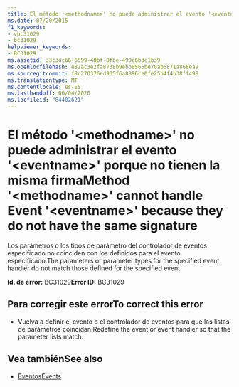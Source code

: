 ```yaml
---
title: El método '<methodname>' no puede administrar el evento '<eventname>' porque no tienen la misma firma
ms.date: 07/20/2015
f1_keywords:
- vbc31029
- bc31029
helpviewer_keywords:
- BC31029
ms.assetid: 33c3dc66-6599-40bf-8fbe-490e6b3e1b39
ms.openlocfilehash: e82ac3e2fa8738b9ebb8565be70ab5871a868ea9
ms.sourcegitcommit: f8c270376ed905f6a8896ce0fe25b4f4b38ff498
ms.translationtype: MT
ms.contentlocale: es-ES
ms.lasthandoff: 06/04/2020
ms.locfileid: "84402621"
---
```

# <a name="method-methodname-cannot-handle-event-eventname-because-they-do-not-have-the-same-signature"></a><span data-ttu-id="f6135-102">El método '\<methodname>' no puede administrar el evento '\<eventname>' porque no tienen la misma firma</span><span class="sxs-lookup"><span data-stu-id="f6135-102">Method '\<methodname>' cannot handle Event '\<eventname>' because they do not have the same signature</span></span>
<span data-ttu-id="f6135-103">Los parámetros o los tipos de parámetro del controlador de eventos especificado no coinciden con los definidos para el evento especificado.</span><span class="sxs-lookup"><span data-stu-id="f6135-103">The parameters or parameter types for the specified event handler do not match those defined for the specified event.</span></span>  
  
 <span data-ttu-id="f6135-104">**Id. de error:** BC31029</span><span class="sxs-lookup"><span data-stu-id="f6135-104">**Error ID:** BC31029</span></span>  
  
## <a name="to-correct-this-error"></a><span data-ttu-id="f6135-105">Para corregir este error</span><span class="sxs-lookup"><span data-stu-id="f6135-105">To correct this error</span></span>  
  
- <span data-ttu-id="f6135-106">Vuelva a definir el evento o el controlador de eventos para que las listas de parámetros coincidan.</span><span class="sxs-lookup"><span data-stu-id="f6135-106">Redefine the event or event handler so that the parameter lists match.</span></span>  
  
## <a name="see-also"></a><span data-ttu-id="f6135-107">Vea también</span><span class="sxs-lookup"><span data-stu-id="f6135-107">See also</span></span>

- [<span data-ttu-id="f6135-108">Eventos</span><span class="sxs-lookup"><span data-stu-id="f6135-108">Events</span></span>](../programming-guide/language-features/events/index.md)
